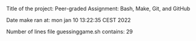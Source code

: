 Title of the project: Peer-graded Assignment: Bash, Make, Git, and GitHub

Date make ran at: mon jan 10 13:22:35 CEST 2022

Number of lines file guessinggame.sh contains: 29
